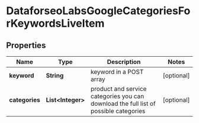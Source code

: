 

# DataforseoLabsGoogleCategoriesForKeywordsLiveItem


## Properties

| Name | Type | Description | Notes |
|------------ | ------------- | ------------- | -------------|
|**keyword** | **String** | keyword in a POST array |  [optional] |
|**categories** | **List&lt;Integer&gt;** | product and service categories you can download the full list of possible categories |  [optional] |



